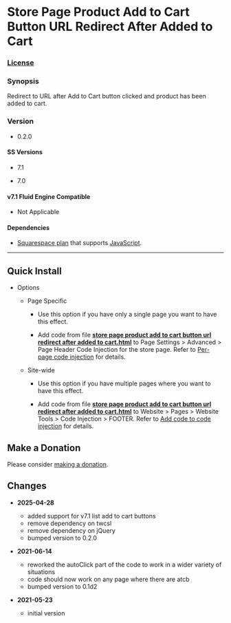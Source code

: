 # Store Page Product Add to Cart Button URL Redirect After Added to Cart

### [License][99]

### Synopsis

Redirect to URL after Add to Cart button clicked and product has been added to
cart.

### Version

  * 0.2.0

#### SS Versions

  * 7.1
  
  * 7.0

#### v7.1 Fluid Engine Compatible

  * Not Applicable

#### Dependencies

  * [Squarespace plan][3] that supports [JavaScript][4].

---

## Quick Install

* Options

  * Page Specific
  
    * Use this option if you have only a single page you want to have this
      effect.
      
    * Add code from file **[store page product add to cart button url redirect
      after added to cart.html][1]** to Page Settings > Advanced > Page Header
      Code Injection for the store page. Refer to [Per-page code injection][6]
      for details.
      
  * Site-wide
  
    * Use this option if you have multiple pages where you want to have this
      effect.
      
    * Add code from file **[store page product add to cart button url redirect
      after added to cart.html][1]** to Website > Pages > Website Tools >
      Code Injection > FOOTER. Refer to [Add code to code injection][7] for
      details.

## Make a Donation

Please consider [making a donation][2].

## Changes

* **2025-04-28**

  * added support for v7.1 list add to cart buttons
  * remove dependency on twcsl
  * remove dependency on jQuery
  * bumped version to 0.2.0
  
* **2021-06-14**

  * reworked the autoClick part of the code to work in a wider variety of
    situations
  * code should now work on any page where there are atcb
  * bumped version to 0.1d2
  
* **2021-05-23**

  * initial version

[99]: https://github.com/tomsWebConsulting/twcsl/blob/main/LICENSE.txt#L1
[3]: https://www.squarespace.com/pricing
[4]: https://en.wikipedia.org/wiki/JavaScript
[1]: store%20page%20product%20add%20to%20cart%20button%20url%20redirect%20after%20added%20to%20cart.html#L1
[6]: https://support.squarespace.com/hc/en-us/articles/205815908-Using-code-injection#toc-per-page-code-injection
[7]: https://support.squarespace.com/hc/en-us/articles/205815908-Using-code-injection#toc-add-code-to-code-injection
[2]: https://github.com/tomsWebConsulting/twcsl#make-a-donation
